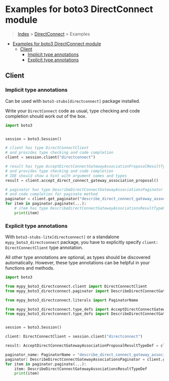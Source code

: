<a id="examples-for-boto3-directconnect-module"></a>

# Examples for boto3 DirectConnect module

> [Index](../README.md) > [DirectConnect](./README.md) > Examples

- [Examples for boto3 DirectConnect module](#examples-for-boto3-directconnect-module)
  - [Client](#client)
    - [Implicit type annotations](#implicit-type-annotations)
    - [Explicit type annotations](#explicit-type-annotations)

<a id="client"></a>

## Client

<a id="implicit-type-annotations"></a>

### Implicit type annotations

Can be used with `boto3-stubs[directconnect]` package installed.

Write your `DirectConnect` code as usual, type checking and code completion
should work out of the box.

```python
import boto3


session = boto3.Session()

# client has type DirectConnectClient
# and provides type checking and code completion
client = session.client("directconnect")

# result has type AcceptDirectConnectGatewayAssociationProposalResultTypeDef
# and provides type checking and code completion
# IDE should show a hint with argument names and types
result = client.accept_direct_connect_gateway_association_proposal()

# paginator has type DescribeDirectConnectGatewayAssociationsPaginator and provides type checking
# and code completion for paginate method
paginator = client.get_paginator("describe_direct_connect_gateway_associations")
for item in paginator.paginate(...):
    # item has type DescribeDirectConnectGatewayAssociationsResultTypeDef
    print(item)
```

<a id="explicit-type-annotations"></a>

### Explicit type annotations

With `boto3-stubs-lite[directconnect]` or a standalone
`mypy_boto3_directconnect` package, you have to explicitly specify
`client: DirectConnectClient` type annotation.

All other type annotations are optional, as types should be discovered
automatically. However, these type annotations can be helpful in your functions
and methods.

```python
import boto3

from mypy_boto3_directconnect.client import DirectConnectClient
from mypy_boto3_directconnect.paginator import DescribeDirectConnectGatewayAssociationsPaginator

from mypy_boto3_directconnect.literals import PaginatorName

from mypy_boto3_directconnect.type_defs import AcceptDirectConnectGatewayAssociationProposalResultTypeDef
from mypy_boto3_directconnect.type_defs import DescribeDirectConnectGatewayAssociationsResultTypeDef


session = boto3.Session()

client: DirectConnectClient = session.client("directconnect")

result: AcceptDirectConnectGatewayAssociationProposalResultTypeDef = client.accept_direct_connect_gateway_association_proposal()

paginator_name: PaginatorName = "describe_direct_connect_gateway_associations"
paginator: DescribeDirectConnectGatewayAssociationsPaginator = client.get_paginator(paginator_name)
for item in paginator.paginate(...):
    item: DescribeDirectConnectGatewayAssociationsResultTypeDef
    print(item)
```
